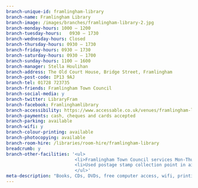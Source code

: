 ```yaml
---
branch-unique-id: framlingham-library
branch-name: Framlingham Library
branch-image: /images/branches/framlingham-library-2.jpg
branch-monday-hours: 1000 – 1200
branch-tuesday-hours:	0930 – 1730
branch-wednesday-hours: Closed
branch-thursday-hours: 0930 – 1730
branch-friday-hours: 0930 – 1730
branch-saturday-hours: 0930 – 1700
branch-sunday-hours: 1100 – 1600
branch-manager: Stella Houlihan
branch-address: The Old Court House, Bridge Street, Framlingham
branch-post-code: IP13 9AJ
branch-tel: 01728 723735
branch-friends: Framlingham Town Council
branch-social-media: y
branch-twitter: LibraryFram
branch-facebook: Framlinghamlibrary
branch-accessibility: https://www.accessable.co.uk/venues/framlingham-library
branch-payments: cash, cheques and cards accepted
branch-parking: available
branch-wifi: y
branch-colour-printing: available
branch-photocopying: available
branch-room-hire: /libraries/room-hire/framlingham-library
breadcrumb: y
branch-other-facilities: '<ul>
                          <li>Framlingham Town Council services Mon-Thu 10am-4pm and at other times by arrangement. See the <a class="blue" href="https://framlingham.com/framlingham-town-council/">Framlingham Town Council website</a>.</li>
                          <li>Used postage stamp collection point in aid of St Elizabeth&apos;s Hospice</li>
                          </ul>'
meta-description: "Books, CDs, DVDs, free computer access, wifi, printing, scanning, room hire, children's activities, Lego Club, older people's activities."
---
```

